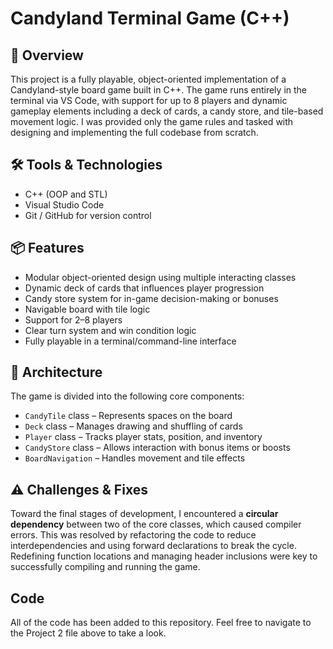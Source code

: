 # Candyland Terminal Game (C++)

## 🍬 Overview
This project is a fully playable, object-oriented implementation of a Candyland-style board game built in C++. The game runs entirely in the terminal via VS Code, with support for up to 8 players and dynamic gameplay elements including a deck of cards, a candy store, and tile-based movement logic. I was provided only the game rules and tasked with designing and implementing the full codebase from scratch.

## 🛠 Tools & Technologies
- C++ (OOP and STL)
- Visual Studio Code
- Git / GitHub for version control

## 📦 Features
- Modular object-oriented design using multiple interacting classes
- Dynamic deck of cards that influences player progression
- Candy store system for in-game decision-making or bonuses
- Navigable board with tile logic
- Support for 2–8 players
- Clear turn system and win condition logic
- Fully playable in a terminal/command-line interface

## 🧱 Architecture
The game is divided into the following core components:
- `CandyTile` class – Represents spaces on the board
- `Deck` class – Manages drawing and shuffling of cards
- `Player` class – Tracks player stats, position, and inventory
- `CandyStore` class – Allows interaction with bonus items or boosts
- `BoardNavigation` – Handles movement and tile effects

## ⚠️ Challenges & Fixes
Toward the final stages of development, I encountered a **circular dependency** between two of the core classes, which caused compiler errors. This was resolved by refactoring the code to reduce interdependencies and using forward declarations to break the cycle. Redefining function locations and managing header inclusions were key to successfully compiling and running the game.

## Code
All of the code has been added to this repository. Feel free to navigate to the Project 2 file above to take a look.
